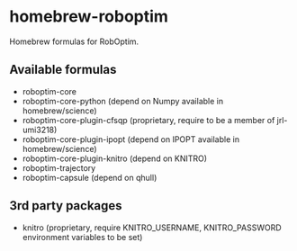 homebrew-roboptim
=================

Homebrew formulas for RobOptim.


Available formulas
------------------

* roboptim-core
* roboptim-core-python (depend on Numpy available in homebrew/science)
* roboptim-core-plugin-cfsqp (proprietary, require to be a member of
  jrl-umi3218)
* roboptim-core-plugin-ipopt (depend on IPOPT available in homebrew/science)
* roboptim-core-plugin-knitro (depend on KNITRO)
* roboptim-trajectory
* roboptim-capsule (depend on qhull)


3rd party packages
------------------

* knitro (proprietary, require KNITRO_USERNAME, KNITRO_PASSWORD
  environment variables to be set)
